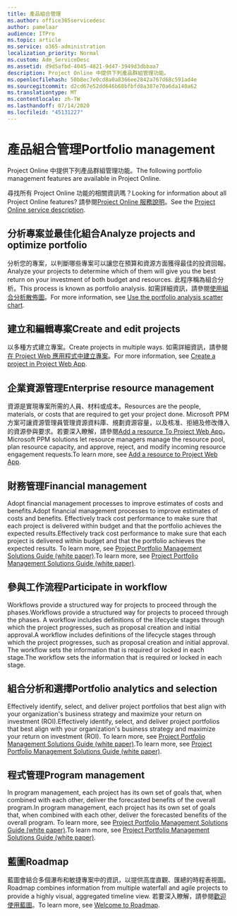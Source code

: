 ```yaml
---
title: 產品組合管理
ms.author: office365servicedesc
author: pamelaar
audience: ITPro
ms.topic: article
ms.service: o365-administration
localization_priority: Normal
ms.custom: Adm_ServiceDesc
ms.assetid: d9d5afbd-4045-4821-9d47-3949d3dbbaa7
description: Project Online 中提供下列產品群組管理功能。
ms.openlocfilehash: 50b8ec7e0cd8a0a8366ee2842a767d68c591ad4e
ms.sourcegitcommit: d2cd67e52dd646b68bfbfd8a387e70a6da140a62
ms.translationtype: MT
ms.contentlocale: zh-TW
ms.lasthandoff: 07/14/2020
ms.locfileid: "45131227"
---
```

# <a name="portfolio-management"></a><span data-ttu-id="6e518-103">產品組合管理</span><span class="sxs-lookup"><span data-stu-id="6e518-103">Portfolio management</span></span>

<span data-ttu-id="6e518-104">Project Online 中提供下列產品群組管理功能。</span><span class="sxs-lookup"><span data-stu-id="6e518-104">The following portfolio management features are available in Project Online.</span></span>
  
<span data-ttu-id="6e518-105">尋找所有 Project Online 功能的相關資訊嗎？</span><span class="sxs-lookup"><span data-stu-id="6e518-105">Looking for information about all Project Online features?</span></span> <span data-ttu-id="6e518-106">請參閱[Project Online 服務說明](project-online-service-description.md)。</span><span class="sxs-lookup"><span data-stu-id="6e518-106">See the [Project Online service description](project-online-service-description.md).</span></span>
  
## <a name="analyze-projects-and-optimize-portfolio"></a><span data-ttu-id="6e518-107">分析專案並最佳化組合</span><span class="sxs-lookup"><span data-stu-id="6e518-107">Analyze projects and optimize portfolio</span></span>

<span data-ttu-id="6e518-108">分析您的專案，以判斷哪些專案可以讓您在預算和資源方面獲得最佳的投資回報。</span><span class="sxs-lookup"><span data-stu-id="6e518-108">Analyze your projects to determine which of them will give you the best return on your investment of both budget and resources.</span></span> <span data-ttu-id="6e518-109">此程序稱為組合分析。</span><span class="sxs-lookup"><span data-stu-id="6e518-109">This process is known as portfolio analysis.</span></span> <span data-ttu-id="6e518-110">如需詳細資訊，請參閱[使用組合分析散佈圖](https://go.microsoft.com/fwlink/?LinkID=823665&amp;clcid=0x409)。</span><span class="sxs-lookup"><span data-stu-id="6e518-110">For more information, see [Use the portfolio analysis scatter chart](https://go.microsoft.com/fwlink/?LinkID=823665&amp;clcid=0x409).</span></span>
  
## <a name="create-and-edit-projects"></a><span data-ttu-id="6e518-111">建立和編輯專案</span><span class="sxs-lookup"><span data-stu-id="6e518-111">Create and edit projects</span></span>

<span data-ttu-id="6e518-112">以多種方式建立專案。</span><span class="sxs-lookup"><span data-stu-id="6e518-112">Create projects in multiple ways.</span></span> <span data-ttu-id="6e518-113">如需詳細資訊，請參閱[在 Project Web 應用程式中建立專案](https://go.microsoft.com/fwlink/?LinkID=746895&amp;clcid=0x409)。</span><span class="sxs-lookup"><span data-stu-id="6e518-113">For more information, see [Create a project in Project Web App](https://go.microsoft.com/fwlink/?LinkID=746895&amp;clcid=0x409).</span></span>
  
## <a name="enterprise-resource-management"></a><span data-ttu-id="6e518-114">企業資源管理</span><span class="sxs-lookup"><span data-stu-id="6e518-114">Enterprise resource management</span></span>

<span data-ttu-id="6e518-115">資源是實現專案所需的人員、材料或成本。</span><span class="sxs-lookup"><span data-stu-id="6e518-115">Resources are the people, materials, or costs that are required to get your project done.</span></span> <span data-ttu-id="6e518-116">Microsoft PPM 方案可讓資源管理員管理資源資料庫、規劃資源容量，以及核准、拒絕及修改傳入的資源參與要求。若要深入瞭解，請參閱[Add a resource To Project Web App](https://go.microsoft.com/fwlink/p/?LinkId=271320)。</span><span class="sxs-lookup"><span data-stu-id="6e518-116">Microsoft PPM solutions let resource managers manage the resource pool, plan resource capacity, and approve, reject, and modify incoming resource engagement requests.To learn more, see [Add a resource to Project Web App](https://go.microsoft.com/fwlink/p/?LinkId=271320).</span></span>
  
## <a name="financial-management"></a><span data-ttu-id="6e518-117">財務管理</span><span class="sxs-lookup"><span data-stu-id="6e518-117">Financial management</span></span>

<span data-ttu-id="6e518-118">Adopt financial management processes to improve estimates of costs and benefits.</span><span class="sxs-lookup"><span data-stu-id="6e518-118">Adopt financial management processes to improve estimates of costs and benefits.</span></span> <span data-ttu-id="6e518-119">Effectively track cost performance to make sure that each project is delivered within budget and that the portfolio achieves the expected results.</span><span class="sxs-lookup"><span data-stu-id="6e518-119">Effectively track cost performance to make sure that each project is delivered within budget and that the portfolio achieves the expected results.</span></span> <span data-ttu-id="6e518-120">To learn more, see [Project Portfolio Management Solutions Guide (white paper)](https://go.microsoft.com/fwlink/p/?LinkId=402633).</span><span class="sxs-lookup"><span data-stu-id="6e518-120">To learn more, see [Project Portfolio Management Solutions Guide (white paper)](https://go.microsoft.com/fwlink/p/?LinkId=402633).</span></span>
  
## <a name="participate-in-workflow"></a><span data-ttu-id="6e518-121">參與工作流程</span><span class="sxs-lookup"><span data-stu-id="6e518-121">Participate in workflow</span></span>

<span data-ttu-id="6e518-122">Workflows provide a structured way for projects to proceed through the phases.</span><span class="sxs-lookup"><span data-stu-id="6e518-122">Workflows provide a structured way for projects to proceed through the phases.</span></span> <span data-ttu-id="6e518-123">A workflow includes definitions of the lifecycle stages through which the project progresses, such as proposal creation and initial approval.</span><span class="sxs-lookup"><span data-stu-id="6e518-123">A workflow includes definitions of the lifecycle stages through which the project progresses, such as proposal creation and initial approval.</span></span> <span data-ttu-id="6e518-124">The workflow sets the information that is required or locked in each stage.</span><span class="sxs-lookup"><span data-stu-id="6e518-124">The workflow sets the information that is required or locked in each stage.</span></span>
  
## <a name="portfolio-analytics-and-selection"></a><span data-ttu-id="6e518-125">組合分析和選擇</span><span class="sxs-lookup"><span data-stu-id="6e518-125">Portfolio analytics and selection</span></span>

<span data-ttu-id="6e518-126">Effectively identify, select, and deliver project portfolios that best align with your organization's business strategy and maximize your return on investment (ROI).</span><span class="sxs-lookup"><span data-stu-id="6e518-126">Effectively identify, select, and deliver project portfolios that best align with your organization's business strategy and maximize your return on investment (ROI).</span></span> <span data-ttu-id="6e518-127">To learn more, see [Project Portfolio Management Solutions Guide (white paper)](https://go.microsoft.com/fwlink/p/?LinkId=402633).</span><span class="sxs-lookup"><span data-stu-id="6e518-127">To learn more, see [Project Portfolio Management Solutions Guide (white paper)](https://go.microsoft.com/fwlink/p/?LinkId=402633).</span></span>
  
## <a name="program-management"></a><span data-ttu-id="6e518-128">程式管理</span><span class="sxs-lookup"><span data-stu-id="6e518-128">Program management</span></span>

<span data-ttu-id="6e518-129">In program management, each project has its own set of goals that, when combined with each other, deliver the forecasted benefits of the overall program.</span><span class="sxs-lookup"><span data-stu-id="6e518-129">In program management, each project has its own set of goals that, when combined with each other, deliver the forecasted benefits of the overall program.</span></span> <span data-ttu-id="6e518-130">To learn more, see [Project Portfolio Management Solutions Guide (white paper)](https://go.microsoft.com/fwlink/p/?LinkId=402633).</span><span class="sxs-lookup"><span data-stu-id="6e518-130">To learn more, see [Project Portfolio Management Solutions Guide (white paper)](https://go.microsoft.com/fwlink/p/?LinkId=402633).</span></span>
  
## <a name="roadmap"></a><span data-ttu-id="6e518-131">藍圖</span><span class="sxs-lookup"><span data-stu-id="6e518-131">Roadmap</span></span>

<span data-ttu-id="6e518-132">藍圖會結合多個瀑布和敏捷專案中的資訊，以提供高度直觀、匯總的時程表視圖。</span><span class="sxs-lookup"><span data-stu-id="6e518-132">Roadmap combines information from multiple waterfall and agile projects to provide a highly visual, aggregated timeline view.</span></span> <span data-ttu-id="6e518-133">若要深入瞭解，請參閱[歡迎使用藍圖](https://support.office.com/article/video-welcome-to-roadmap-57764149-51b8-468f-a50d-9ea6a4fd835a)。</span><span class="sxs-lookup"><span data-stu-id="6e518-133">To learn more, see [Welcome to Roadmap](https://support.office.com/article/video-welcome-to-roadmap-57764149-51b8-468f-a50d-9ea6a4fd835a).</span></span>

